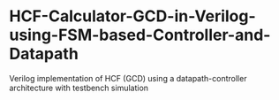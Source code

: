 # HCF-Calculator-GCD-in-Verilog-using-FSM-based-Controller-and-Datapath
Verilog implementation of HCF (GCD) using a datapath-controller architecture with testbench simulation
